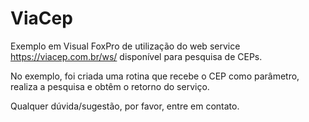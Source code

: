 # ViaCep

Exemplo em Visual FoxPro de utilização do web service https://viacep.com.br/ws/ disponível para pesquisa de CEPs.

No exemplo, foi criada uma rotina que recebe o CEP como parâmetro, realiza a pesquisa e obtêm o retorno do serviço.

Qualquer dúvida/sugestão, por favor, entre em contato.
